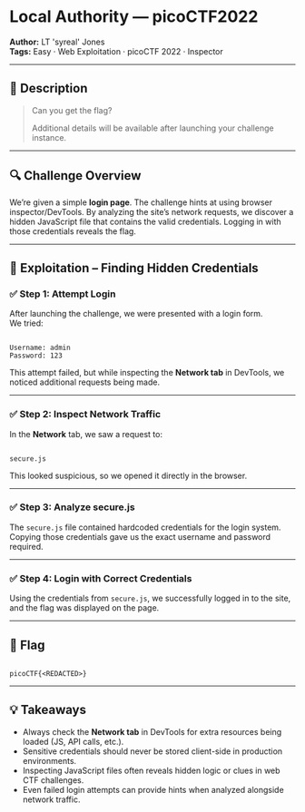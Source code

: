 # Local Authority — picoCTF2022

**Author:** LT 'syreal' Jones  
**Tags:** Easy · Web Exploitation · picoCTF 2022 · Inspector  

---

## 🧠 Description

> Can you get the flag?  
>
> Additional details will be available after launching your challenge instance.

---

## 🔍 Challenge Overview

We’re given a simple **login page**. The challenge hints at using browser inspector/DevTools. By analyzing the site’s network requests, we discover a hidden JavaScript file that contains the valid credentials. Logging in with those credentials reveals the flag.

---

## 🧪 Exploitation – Finding Hidden Credentials

### ✅ Step 1: Attempt Login

After launching the challenge, we were presented with a login form.  
We tried:

```

Username: admin
Password: 123

```

This attempt failed, but while inspecting the **Network tab** in DevTools, we noticed additional requests being made.

---

### ✅ Step 2: Inspect Network Traffic

In the **Network** tab, we saw a request to:

```

secure.js

```

This looked suspicious, so we opened it directly in the browser.

---

### ✅ Step 3: Analyze secure.js

The `secure.js` file contained hardcoded credentials for the login system.  
Copying those credentials gave us the exact username and password required.

---

### ✅ Step 4: Login with Correct Credentials

Using the credentials from `secure.js`, we successfully logged in to the site, and the flag was displayed on the page.

---

## 🏁 Flag

```

picoCTF{<REDACTED>}

```

---

## 💡 Takeaways

* Always check the **Network tab** in DevTools for extra resources being loaded (JS, API calls, etc.).  
* Sensitive credentials should never be stored client-side in production environments.  
* Inspecting JavaScript files often reveals hidden logic or clues in web CTF challenges.  
* Even failed login attempts can provide hints when analyzed alongside network traffic.  
```